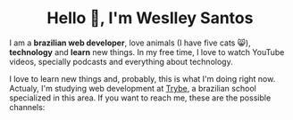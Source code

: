 <h1 align="center">Hello 👋, I'm Weslley Santos</h1>
<p>
  I am a <strong>brazilian web developer</strong>, love animals (I have five cats 😸), <strong>technology</strong> and <strong>learn</strong> new things. In my free time, I love to watch YouTube videos, specially podcasts and everything about technology.
</p>
<p>
  I love to learn new things and, probably, this is what I'm doing right now. Actualy, I'm studying web development at <a href="https://betrybe.com">Trybe</a>, a brazilian school specialized in this area. If you want to reach me, these are the possible channels:
</p>



<!---
wes-santos/wes-santos is a ✨ special ✨ repository because its `README.md` (this file) appears on your GitHub profile.
You can click the Preview link to take a look at your changes.
--->
